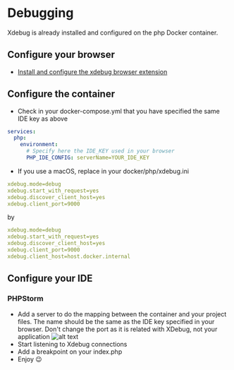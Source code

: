# Debugging

Xdebug is already installed and configured on the php Docker container.

## Configure your browser

- [Install and configure the xdebug browser extension](https://www.jetbrains.com/help/phpstorm/browser-debugging-extensions.html)

## Configure the container

- Check in your docker-compose.yml that you have specified the same IDE key as above

```yaml
services:
  php:
    environment:
      # Specify here the IDE_KEY used in your browser
      PHP_IDE_CONFIG: serverName=YOUR_IDE_KEY
```

- If you use a macOS, replace in your docker/php/xdebug.ini

```yaml
xdebug.mode=debug
xdebug.start_with_request=yes
xdebug.discover_client_host=yes
xdebug.client_port=9000
```

by

```yaml
xdebug.mode=debug
xdebug.start_with_request=yes
xdebug.discover_client_host=yes
xdebug.client_port=9000
xdebug.client_host=host.docker.internal
```

## Configure your IDE

### PHPStorm

- Add a server to do the mapping between the container and your project files. The name should be the same as the IDE key specified in your browser.
  Don't change the port as it is related with XDebug, not your application
  ![alt text](./phpstorm-server-config.png "PHPStorm server config")
- Start listening to Xdebug connections
- Add a breakpoint on your index.php
- Enjoy 😉
